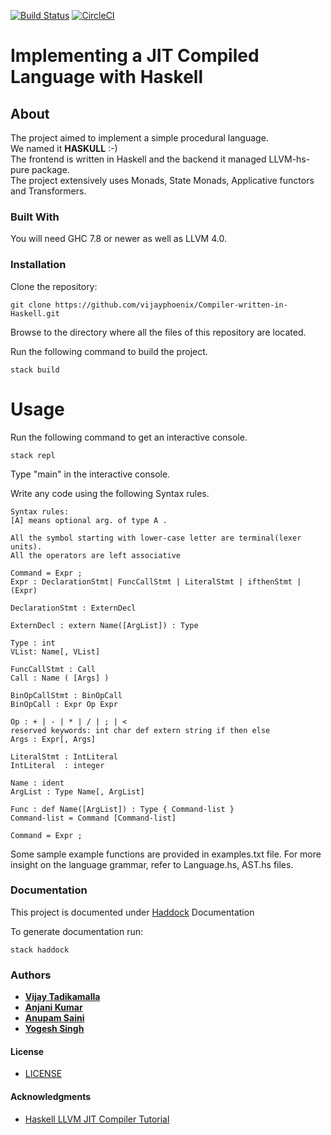 [![Build Status](https://travis-ci.com/vijayphoenix/Compiler-written-in-Haskell.svg?token=67qmZmyfex1ST6G5tpZK&branch=master)](https://travis-ci.com/vijayphoenix/Compiler-written-in-Haskell)
[![CircleCI](https://circleci.com/gh/vijayphoenix/Compiler-written-in-Haskell/tree/master.svg?style=svg)](https://circleci.com/gh/vijayphoenix/Compiler-written-in-Haskell/tree/master)

# Implementing a JIT Compiled Language with Haskell   

## About  

The project aimed to implement a simple procedural language.     
We named it **HASKULL** :-)  
The frontend is written in Haskell and the backend it managed LLVM-hs-pure package.   
The project extensively uses Monads, State Monads, Applicative functors and Transformers.  

### Built With  

You will need GHC 7.8 or newer as well as LLVM 4.0.  

### Installation  

Clone the repository:    

```
git clone https://github.com/vijayphoenix/Compiler-written-in-Haskell.git
```

Browse to the directory where all the files of this repository are located.  

Run the following command to build the project.  

```
stack build 
```
# Usage  

Run the following command to get an interactive console.  

```
stack repl
```
Type "main" in the interactive console.  

Write any code using the following Syntax rules.   

```
Syntax rules: 
[A] means optional arg. of type A .

All the symbol starting with lower-case letter are terminal(lexer units).
All the operators are left associative

Command = Expr ;
Expr : DeclarationStmt| FuncCallStmt | LiteralStmt | ifthenStmt | (Expr)

DeclarationStmt : ExternDecl

ExternDecl : extern Name([ArgList]) : Type 

Type : int 
VList: Name[, VList]

FuncCallStmt : Call 
Call : Name ( [Args] ) 

BinOpCallStmt : BinOpCall
BinOpCall : Expr Op Expr 

Op : + | - | * | / | ; | <
reserved keywords: int char def extern string if then else
Args : Expr[, Args]

LiteralStmt : IntLiteral 
IntLiteral  : integer

Name : ident
ArgList : Type Name[, ArgList]

Func : def Name([ArgList]) : Type { Command-list }
Command-list = Command [Command-list]

Command = Expr ;
```
Some sample example functions are provided in examples.txt file.
For more insight on the language grammar, refer to Language.hs, AST.hs files.    


### Documentation  

This project is documented under [Haddock](https://www.haskell.org/haddock/#Documentation) Documentation  

To generate documentation run:  

```
stack haddock
```

### Authors  

* [**Vijay Tadikamalla**](https://github.com/vijayphoenix)  
* [**Anjani Kumar**](https://github.com/anjani-1)  
* [**Anupam Saini**](https://github.com/anupamsaini98)  
* [**Yogesh Singh**](https://github.com/yo5sh)  

#### License  
* [LICENSE](LICENSE)  

#### Acknowledgments  
* [Haskell LLVM JIT Compiler Tutorial](http://www.stephendiehl.com/llvm)  
